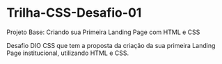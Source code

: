 # Trilha-CSS-Desafio-01
Projeto Base: Criando sua Primeira Landing Page com HTML e CSS

Desafio DIO CSS que tem a proposta da criação da sua primeira Landing Page institucional, utilizando HTML e CSS.
